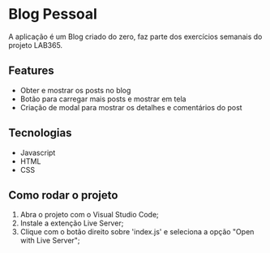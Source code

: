 # Blog Pessoal

A aplicação é um Blog criado do zero, faz parte dos exercícios semanais do projeto LAB365.

## Features 

- Obter e mostrar os posts no blog
- Botão para carregar mais posts e mostrar em tela
- Criação de modal para mostrar os detalhes e comentários do post


## Tecnologias

- Javascript
- HTML
- CSS

## Como rodar o projeto

1. Abra o projeto com o Visual Studio Code;
2. Instale a extenção Live Server;
3. Clique com o botão direito sobre 'index.js' e seleciona a opção "Open with Live Server";
